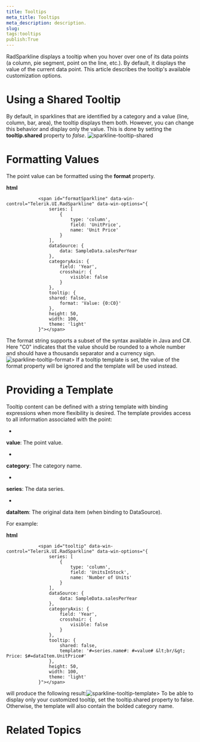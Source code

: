 ```yaml
---
title: Tooltips
meta_title: Tooltips
meta_description: description.
slug: 
tags:tooltips
publish:True
---
```



RadSparkline displays a tooltip when you hover over one of its data points (a column, pie segment, point on the line, etc.). By default, it displays the value of
				the current data point. This article describes the tooltip's available customization options.
			

# Using a Shared Tooltip

By default, in sparklines that are identified by a category and a value (line, column, bar, area), the tooltip displays them both. However, you can change
					this behavior and display only the value. This is done by setting the __tooltip.shared__ property to *false*.
				![sparkline-tooltip-shared](../Media/Controls\Sparkline\sparkline-tooltip-shared.png)

# Formatting Values

The point value can be formatted using the __format__ property.
				


 __html__
    


				<span id="formatSparkline" data-win-control="Telerik.UI.RadSparkline" data-win-options="{
					series: [
						{
							type: 'column',
							field: 'UnitPrice',
							name: 'Unit Price'
						}
					],
					dataSource: {
						data: SampleData.salesPerYear
					},
					categoryAxis: {
						field: 'Year',
						crosshair: {
							visible: false
						}
					},
					tooltip: {
					shared: false,
						format: 'Value: {0:C0}'
					},
					height: 50,
					width: 100,
					theme: 'light'
				}"></span>



The format string supports a subset of the syntax available in Java and C#.
					Here "C0" indicates that the value should be rounded to a whole number and should have a thousands separator and a currency sign.
				![sparkline-tooltip-format](../Media/Controls\Sparkline\sparkline-tooltip-format.png)>
						If a tooltip template is set, the value of the <legacyBold xmlns="http://ddue.schemas.microsoft.com/authoring/2003/5">format</legacyBold> property will be ignored and the template will be
						used instead.
					

# Providing a Template

Tooltip content can be defined with a string template with binding expressions when more flexibility is desired.
					The template provides access to all information associated with the point:
				

* 

__value__: The point value.
						

* 

__category__: The category name.
						

* 

__series__: The data series.
						

* 

__dataItem__: The original data item (when binding to DataSource).
						

For example:


 __html__
    


				<span id="tooltip" data-win-control="Telerik.UI.RadSparkline" data-win-options="{
					series: [
						{
							type: 'column',
							field: 'UnitsInStock',
							name: 'Number of Units'
						}
					],
					dataSource: {
						data: SampleData.salesPerYear
					},
					categoryAxis: {
						field: 'Year',
						crosshair: {
							visible: false
						}
					},
					tooltip: {
						shared: false,
						template: '#=series.name#: #=value# &lt;br/&gt; Price: $#=dataItem.UnitPrice#'
					},
					height: 50,
					width: 100,
					theme: 'light'
				}"></span>



will produce the following result:![sparkline-tooltip-template](../Media/Controls\Sparkline\sparkline-tooltip-template.png)>
						To be able to display only your customized tooltip, set the <legacyBold xmlns="http://ddue.schemas.microsoft.com/authoring/2003/5">tooltip.shared</legacyBold> property to <legacyItalic xmlns="http://ddue.schemas.microsoft.com/authoring/2003/5">false</legacyItalic>.
						Otherwise, the template will also contain the bolded category name.
					

# Related Topics
